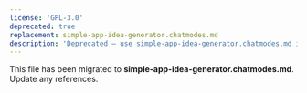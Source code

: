 ```yaml
---
license: 'GPL-3.0'
deprecated: true
replacement: simple-app-idea-generator.chatmodes.md
description: 'Deprecated – use simple-app-idea-generator.chatmodes.md instead.'
---
```


This file has been migrated to **simple-app-idea-generator.chatmodes.md**. Update any references.
